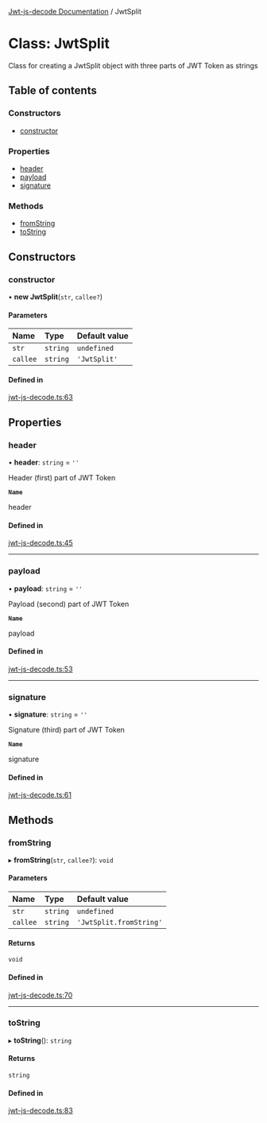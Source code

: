 [Jwt-js-decode Documentation](../README.md) / JwtSplit

# Class: JwtSplit

Class for creating a JwtSplit object with three parts of JWT Token as strings

## Table of contents

### Constructors

- [constructor](JwtSplit.md#constructor)

### Properties

- [header](JwtSplit.md#header)
- [payload](JwtSplit.md#payload)
- [signature](JwtSplit.md#signature)

### Methods

- [fromString](JwtSplit.md#fromstring)
- [toString](JwtSplit.md#tostring)

## Constructors

### constructor

• **new JwtSplit**(`str`, `callee?`)

#### Parameters

| Name | Type | Default value |
| :------ | :------ | :------ |
| `str` | `string` | `undefined` |
| `callee` | `string` | `'JwtSplit'` |

#### Defined in

[jwt-js-decode.ts:63](https://github.com/tomitribe/jwt-js-decode/blob/51a94e1/src/jwt-js-decode.ts#L63)

## Properties

### header

• **header**: `string` = `''`

Header (first) part of JWT Token

**`Name`**

header

#### Defined in

[jwt-js-decode.ts:45](https://github.com/tomitribe/jwt-js-decode/blob/51a94e1/src/jwt-js-decode.ts#L45)

___

### payload

• **payload**: `string` = `''`

Payload (second) part of JWT Token

**`Name`**

payload

#### Defined in

[jwt-js-decode.ts:53](https://github.com/tomitribe/jwt-js-decode/blob/51a94e1/src/jwt-js-decode.ts#L53)

___

### signature

• **signature**: `string` = `''`

Signature (third) part of JWT Token

**`Name`**

signature

#### Defined in

[jwt-js-decode.ts:61](https://github.com/tomitribe/jwt-js-decode/blob/51a94e1/src/jwt-js-decode.ts#L61)

## Methods

### fromString

▸ **fromString**(`str`, `callee?`): `void`

#### Parameters

| Name | Type | Default value |
| :------ | :------ | :------ |
| `str` | `string` | `undefined` |
| `callee` | `string` | `'JwtSplit.fromString'` |

#### Returns

`void`

#### Defined in

[jwt-js-decode.ts:70](https://github.com/tomitribe/jwt-js-decode/blob/51a94e1/src/jwt-js-decode.ts#L70)

___

### toString

▸ **toString**(): `string`

#### Returns

`string`

#### Defined in

[jwt-js-decode.ts:83](https://github.com/tomitribe/jwt-js-decode/blob/51a94e1/src/jwt-js-decode.ts#L83)
